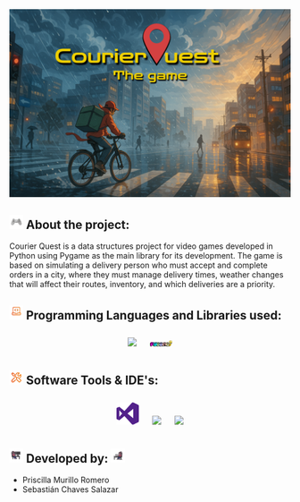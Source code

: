 <img src="images\Courier_Quest.png"> 

## <img src="images\gif.gif" width ="25"><b> About the project:</b>
Courier Quest is a data structures project for video games developed in Python using Pygame as the main library for its development. The game is based on simulating a delivery person who must accept and complete orders in a city, where they must manage delivery times, weather changes that will affect their routes, inventory, and which deliveries are a priority.

## <img src="images\Computer_Gif.gif" width ="25"><b> Programming Languages and Libraries used:</b>

<div align="center">
  <img src="https://cdn.jsdelivr.net/gh/devicons/devicon/icons/python/python-original.svg" width="40px" style="margin: 10px;" />
  <img src="images\pygame_logo.png" width="40px" style="margin: 10px;" />
</div>

## <img src="images\Tools_Gif.gif" width ="25"><b> Software Tools & IDE's:</b>

<div align="center">
  <img src="https://raw.githubusercontent.com/devicons/devicon/master/icons/visualstudio/visualstudio-plain.svg" width="40px" style="margin: 10px;" title="Visual Studio"/>
  <img src="https://cdn.jsdelivr.net/gh/devicons/devicon/icons/git/git-original.svg" width="40px" style="margin: 10px;" />
  <img src="https://cdn.jsdelivr.net/gh/devicons/devicon/icons/github/github-original.svg" width="40px" style="margin: 10px;" />
</div>

## <img src="images\Pixel_Coding_M.gif" width ="25"><b> Developed by:</b> <img src="images\Pixel_Coding_W.gif" width ="25">
* Priscilla Murillo Romero
* Sebastián Chaves Salazar